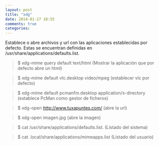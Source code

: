 ```yaml
---
layout: post
title: "xdg"
date: 2014-01-27 18:55
comments: true
categories: 
---
```

Establece o abre archivos y url con las aplicaciones establecidas por defecto. Estas se encuentran definidas en /usr/share/applications/defaults.list. 

>$ xdg-mime query default text/html    (Mostrar la aplicación que por defecto abre un html) 

>$ xdg-mime default vlc.desktop video/mpeg  (establecer vlc por defecto) 

>$ xdg-mime default pcmanfm.desktop application/x-directory (establece PcMan como gestor de ficheros)

>$ xdg-open http://www.tuxapuntes.com/   (abre la url)

>$ xdg-open imagen.jpg  (abre la imagen)

>$ cat /usr/share/applications/defaults.list. (Listado del sistema)

>$ cat .local/share/applications/mimeapps.list  (Listado del usuario)

